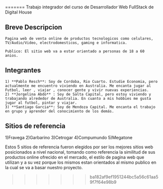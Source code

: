 =======
    Trabajo integrador del curso de Desarrollador Web FullStack de Digital House

## Breve Descripcion
    Pagina web de venta online de productos tecnologicos como celulares, TV/Audio/Video, electrodomesticos, gaming e informatica.
    
    Publico: El sitio web va a estar orientado a personas de 18 a 60 anios.


## Integrantes
    1) **Pablo Resch**: Soy de Cordoba, Rio Cuarto. Estudie Economia, pero actualmente me encuentro viviendo en Australia. Me encanta jugar al Futbol, leer , viajar , conocer gente y vivir nuevas experiencias.
    2) **Jorgelina Abdo** : Soy de Salta Capital, pero estoy viviendo y trabajando alrededor de Australia. En cuanto a mis hobbies me gusta jugar al futbol, pintar y viajar.
    3) **Santiago Garcia**: Soy de Mendoza Capital. Me encanta el trabajo en grupo y aprender del conocimiento de los demás.


## Sitios de referencia
   1)Fravega
   2)Garbarino
   3)Cetrogar
   4)Compumundo
   5)Megatone

   Estos 5 sitios de referencia fueron elegidos por ser los mejores sitios web posicionados a nivel nacional, tomando como referencia la similitud de sus productos online ofrecido en el mercado, el estilo de pagina web que utilizan y a su vez porque los mismos estan orientados al mismo publico en la cual se va a basar nuestro proyecto. 
>>>>>>> ba182af9ef1951244bc5a56c61aa59f7f64e98b9
